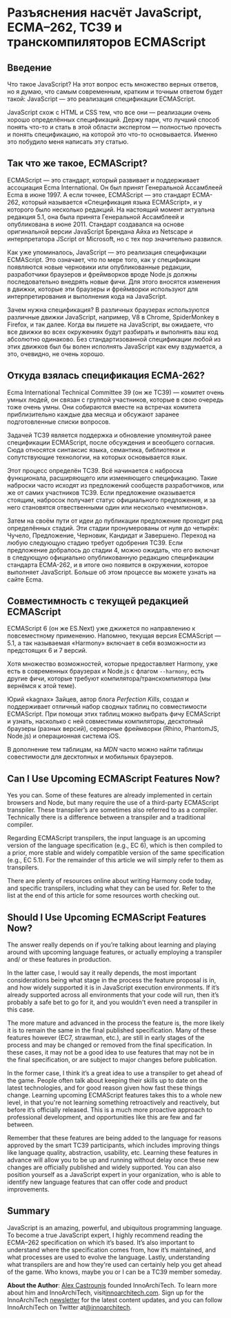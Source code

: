 # Разъяснения насчёт JavaScript, ECMA–262, TC39 и транскомпиляторов ECMAScript

## Введение

Что такое JavaScript? На этот вопрос есть множество верных ответов, но я думаю,
что самым современным, кратким и точным ответом будет такой: JavaScript — это
реализация спецификации ECMAScript.

JavaScript схож с HTML и CSS тем, что все они — реализации очень хорошо
определённых спецификаций. Держу пари, что лучший способ понять что-то и стать
в этой области экспертом — полностью прочесть и понять спецификацию, на
которой это что-то основывается. Именно это побудило меня написать эту статью.

## Так что же такое, ECMAScript?

ECMAScript — это стандарт, который развивает и поддерживает ассоциация Ecma
International. Он был принят Генеральной Ассамблеей Ecma в июне 1997.
А если точнее, ECMAScript — это стандарт ECMA-262, который называется
«Спецификация языка ECMAScript», и у которого было несколько редакций.
На настоящий момент актуальна редакция 5.1, она была принята
Генеральной Ассамблеей и опубликована в июне 2011. Стандарт создавался на основе
оригинальной версии JavaScript Брендана Айха из Netscape и интерпретатора
JScript от Microsoft, но с тех пор значительно развился.

Как уже упоминалось, JavaScript — это реализация спецификации ECMAScript.
Это означает, что по мере того, как у спецификации появляются новые черновики
или опубликованные редакции, разработчики браузеров и фреймворков вроде Node.js
должны последовательно внедрять новые фичи. Для этого вносятся изменения в
движки, которые эти браузеры и фреймворки используют для интерпретирования и
выполнения кода на JavaScript.

Зачем нужна спецификация? В различных браузерах используются различные движки
JavaScript, например, V8 в Chrome, SpiderMonkey в Firefox, и так далее.
Когда вы пишете на JavaScript, вы ожидаете, что все движки во всех окружениях
будут разбирать и выполнять ваш код абсолютно одинаково. Без стандартизованной
спецификации любой из этих движков был бы волен исполнять JavaScript как ему
вздумается, а это, очевидно, не очень хорошо.

## Откуда взялась cпецификация ECMA-262?

Ecma International Technical Committee 39 (он же TC39) — комитет очень умных
людей, он связан с группой участников, которые в свою очередь тоже очень
умны. Они собираются вместе на встречах комитета приблизительно каждые два
месяца и обсужают заранее подготовленные списки вопросов.

Задачей TC39 является поддержка и обновление упомянутой ранее спецификации
ECMAScript, после обсуждения и всеобщего согласия. Сюда относятся синтаксис
языка, семантика, библиотеки и сопутствующие технологии, на которых основывается
язык.

Этот процесс определён TC39. Всё начинается с наброска функционала, расширяющего
или изменяющего спецификацию. Такие наброски часто исходят из предложений
сообществ разработчиков, или же от самих участников TC39. Если предложение
оказывается стоящим, набросок получает статус официального предложения, и
за него становятся отвественными один или несколько «чемпионов».

Затем на своём пути от идеи до публикации предложение проходит ряд определённых
стадий. Эти стадии пронумерованы от нуля до четырёх: Чучело, Предложение,
Черновик, Кандидат и Завершено. Переход на любую следующую стадию требует
одобрения TC39. Если предложение добралось до стадии 4, можно ожидать, что его
включат в следующую официально опубликованную редакцию спецификации стандарта
ECMA-262, и в итоге оно появится в окружении, которое выполняет JavaScript.
Больше об этом процессе вы можете узнать на сайте Ecma.

## Совместимность с текущей редакцией ECMAScript

ECMAScript 6 (он же ES.Next) уже джижется по направлению к повсеместному
применению. Напомню, текущая версия ECMAScript — 5.1, а так называемая
«Harmony» включает в себя возможности из предстоящих 6 и 7 версий.

Хотя множество возможностей, которые предоставляет Harmony, уже есть в
современных браузерах и Node.js с флагом `--harmony`, есть другие фичи, которые
требуют компилятора/транскомпилятора (мы вернёмся к этой теме).

Юрий «kagnax» Зайцев, автор блога *Perfection Kills*, создал и поддерживает
отличный набор сводных таблиц по совместимости ECMAScript. При помощи этих
таблиц можно выбрать фичу ECMAScript и узнать, насколько с ней совместимы
компиляторы, десктопный браузеры (разных версий), серверные фреймворки (Rhino,
PhantomJS, Node.js) и операционная система iOS.

В дополнение тем таблицам, на *MDN* часто можно найти таблицы совестимости для
десктопных и мобильных браузеров.

## Can I Use Upcoming ECMAScript Features Now?

Yes you can. Some of these features are already implemented in certain browsers
and Node, but many require the use of a third-party ECMAScript transpiler. These
transpiler’s are sometimes also referred to as a compiler. Technically there is
a difference between a transpiler and a traditional compiler.

Regarding ECMAScript transpilers, the input language is an upcoming version of
the language specification (e.g., EC 6), which is then compiled to a prior, more
stable and widely compatible version of the same specification (e.g., EC 5.1).
For the remainder of this article we will simply refer to them as transpilers.

There are plenty of resources online about writing Harmony code today, and
specific transpilers, including what they can be used for. Refer to the list at
the end of this article for some resources worth checking out.

## Should I Use Upcoming ECMAScript Features Now?

The answer really depends on if you’re talking about learning and playing
around with upcoming language features, or actually employing a transpiler and/
or these features in production.

In the latter case, I would say it really depends, the most important
considerations being what stage in the process the feature proposal is in, and
how widely supported it is in JavaScript execution environments. If it’s already
supported across all environments that your code will run, then it’s probably a
safe bet to go for it, and you wouldn't even need a transpiler in this case.

The more mature and advanced in the process the feature is, the more likely it
is to remain the same in the final published specification. Many of these
features however (EC7, strawman, etc.), are still in early stages of the process
and may be changed or removed from the final specification. In these cases, it
may not be a good idea to use features that may not be in the final
specification, or are subject to major changes before publication.

In the former case, I think it’s a great idea to use a transpiler to get
ahead of the game. People often talk about keeping their skills up to date on
the latest technologies, and for good reason given how fast these things change.
Learning upcoming ECMAScript features takes this to a whole new level, in that
you're not learning something retroactively and reactively, but before it’s
officially released. This is a much more proactive approach to professional
development, and opportunities like this are few and far between.

Remember that these features are being added to the language for reasons
approved by the smart TC39 participants, which includes improving things like
language quality, abstraction, usability, etc. Learning these features in
advance will allow you to be up and running without delay once these new changes
are officially published and widely supported. You can also position yourself as
a JavaScript expert in your organization, who is able to identify new language
features that can offer code and product improvements.

## Summary

JavaScript is an amazing, powerful, and ubiquitous programming language. To
become a true JavaScript expert, I highly recommend reading the ECMA–262
specification on which it’s based. It’s also important to understand where the
specification comes from, how it’s maintained, and what processes are used to
evolve the language. Lastly, understanding what transpilers are and how they're
used can certainly help you get ahead of the game. Who knows, maybe you or I can
be a TC39 member someday.

**About the Author**: [Alex Castrounis][innoarchitech] founded InnoArchiTech. To learn more
about him and InnoArchiTech, visit[innoarchitech.com][innoarchitech]. Sign up for the
InnoArchiTech [newsletter][newsletter] for the latest content updates, and you can follow
InnoArchiTech on Twitter at[@innoarchitech][twitter].

 [innoarchitech]: http://innoarchitech.com/about/?utm_source=medium&utm_medium=post&utm_content=aboutlink&utm_campaign=republish
 [newsletter]: http://innoarchitech.com/newsletter/?utm_source=medium&utm_medium=post&utm_content=aboutlink&utm_campaign=republish
 [twitter]: https://twitter.com/innoarchitech